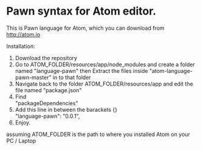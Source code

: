 Pawn syntax for Atom editor.
==================

This is Pawn language for Atom, which you can download from http://atom.io

Installation:

  1. Download the repository
  2. Go to ATOM_FOLDER/resources/app/node_modules and create a folder named "language-pawn" then Extract the files inside "atom-language-pawn-master" in to that folder
  3. Navigate back to the folder ATOM_FOLDER/resources/app and edit the file named "package.json"
  4. Find<br />
     "packageDependencies"
  5. Add this line in between the barackets {} <br />
    "language-pawn": "0.0.1",
  6. Enjoy.
  
assuming ATOM_FOLDER is the path to where you installed Atom on your PC / Laptop
